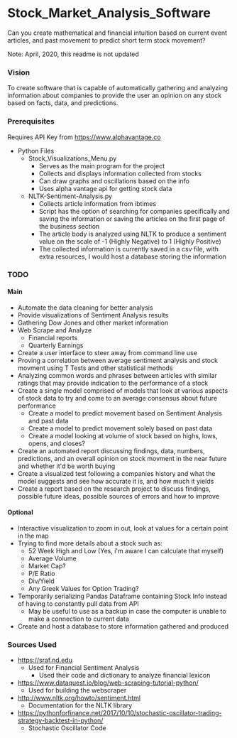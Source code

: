 # Stock_Market_Analysis_Software
Can you create mathematical and financial intuition based on current event articles, and past movement to predict short term stock movement?

Note: April, 2020, this readme is not updated

### Vision
To create software that is capable of automatically gathering and analyzing information about companies to provide the user an opinion on any stock based on facts, data, and predictions.

### Prerequisites
Requires API Key from https://www.alphavantage.co

* Python Files
    * Stock_Visualizations_Menu.py
        * Serves as the main program for the project
        * Collects and displays information collected from stocks
        * Can draw graphs and oscillations based on the info
        * Uses alpha vantage api for getting stock data
    * NLTK-Sentiment-Analysis.py
        * Collects article information from ibtimes
        * Script has the option of searching for companies specifically and saving the information or saving the articles on the first page of the business section
        * The article body is analyzed using NLTK to produce a sentiment value on the scale of -1 (Highly Negative) to 1 (Highly Positive)
        * The collected information is currently saved in a csv file, with extra resources, I would host a database storing the information
    
### TODO
#### Main
* Automate the data cleaning for better analysis
* Provide visualizations of Sentiment Analysis results
* Gathering Dow Jones and other market information
* Web Scrape and Analyze 
    * Financial reports
    * Quarterly Earnings
* Create a user interface to steer away from command line use
* Proving a correlation between average sentiment analysis and stock movment using T Tests and other statistical methods
* Analyzing common words and phrases between articles with similar ratings that may provide indication to the performance of a stock
* Create a single model comprised of models that look at various aspects of stock data to try and come to an average consensus about future performance
    * Create a model to predict movement based on Sentiment Analysis and past data
    * Create a model to predict movement solely based on past data
    * Create a model looking at volume of stock based on highs, lows, opens, and closes?
* Create an automated report discussing findings, data, numbers, predictions, and an overall opinion on stock movment in the near future and whether it'd be worth buying
* Create a visualized test following a companies history and what the model suggests and see how accurate it is, and how much it yields
* Create a report based on the research project to discuss findings, possible future ideas, possible sources of errors and how to improve

#### Optional
* Interactive visualization to zoom in out, look at values for a certain point in the map  
* Trying to find more details about a stock such as:
    * 52 Week High and Low (Yes, i'm aware I can calculate that myself)
    * Average Volume
    * Market Cap?
    * P/E Ratio
    * Div/Yield
    * Any Greek Values for Option Trading?
* Temporarily serializing Pandas Dataframe containing Stock Info instead of having to constantly pull data from API
    * May be useful to use as a backup in case the computer is unable to make a connection to current data
* Create and host a database to store information gathered and produced
    

### Sources Used
* https://sraf.nd.edu
    * Used for Financial Sentiment Analysis
        * Used their code and dictionary to analyze financial lexicon
* https://www.dataquest.io/blog/web-scraping-tutorial-python/
    * Used for building the webscraper
* http://www.nltk.org/howto/sentiment.html
    * Documentation for the NLTK library
* https://pythonforfinance.net/2017/10/10/stochastic-oscillator-trading-strategy-backtest-in-python/
    * Stochastic Oscillator Code
